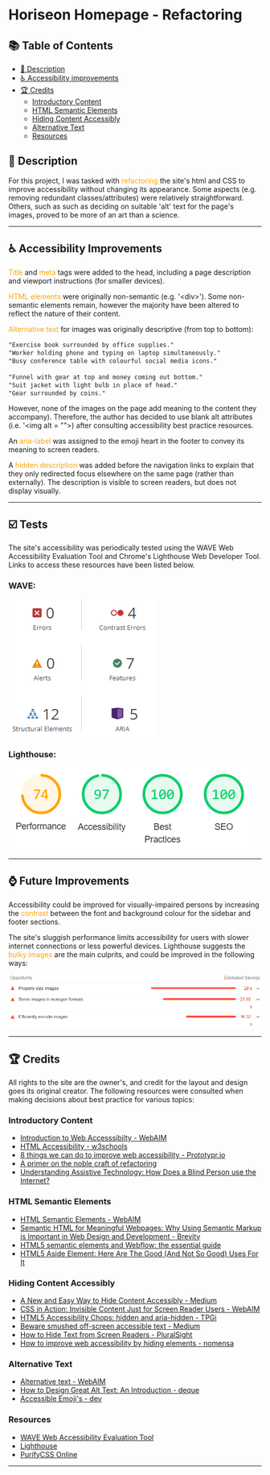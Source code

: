 # Horiseon Homepage - Refactoring
## 📚 Table of Contents
  - [💬 Description](#-description)
  - [♿ Accessibility improvements](#-accessibility-improvements)
  - [🏆 Credits](#-credits)
    - [Introductory Content](#introductory-content)
    - [HTML Semantic Elements](#html-semantic-elements)
    - [Hiding Content Accessibly](#hiding-content-accessibly)
    - [Alternative Text](#alternative-text)
    - [Resources](#resources)

## 💬 Description
For this project, I was tasked with <span style="color:orange">refactoring</span> the site's html and CSS to improve accessibility without changing its appearance. Some aspects (e.g. removing redundant classes/attributes) were relatively straightforward. Others, such as such as deciding on suitable 'alt' text for the page's images, proved to be more of an art than a science. 

---
## ♿ Accessibility Improvements

<span style="color:orange">Title</span> and <span style="color:orange">meta</span> tags were added to the head, including a page description and viewport instructions (for smaller devices).

<span style="color:orange">HTML elements</span> were originally non-semantic (e.g. '\<div>'). Some non-semantic elements remain, however the majority have been altered to reflect the nature of their content.

<span style="color:orange">Alternative text </span>for images was originally descriptive (from top to bottom):
    
    "Exercise book surrounded by office supplies."
    "Worker holding phone and typing on laptop simultaneously."
    "Busy conference table with colourful social media icons."

    "Funnel with gear at top and money coming out bottom."
    "Suit jacket with light bulb in place of head."
    "Gear surrounded by coins."  

However, none of the images on the page add meaning to the content they accompany). Therefore, the author has decided to use blank alt attributes (i.e. '\<img alt = "">) after consulting accessibility best practice resources.

An <span style="color:orange">aria-label</span> was assigned to the emoji heart in the footer to convey its meaning to screen readers.

A <span style="color:orange">hidden description </span> was added before the navigation links to explain that they only redirected focus elsewhere on the same page (rather than externally). The description is visible to screen readers, but does not display visually.

---
## ☑️ Tests
The site's accessibility was periodically tested using the WAVE Web Accessibility Evaluation Tool and Chrome's Lighthouse Web Developer Tool. Links to access these resources have been listed below.

### WAVE:
![wave test](assets/images/wave.png)

### Lighthouse:
![lighthouse test](assets/images/lighthouse.png)

---
## ⌚ Future Improvements
Accessibility could be improved for visually-impaired persons by increasing the <span style="color:orange">contrast</span> between the font and background colour for the sidebar and footer sections. 

The site's sluggish performance limits accessibility for users with slower internet connections or less powerful devices. Lighthouse suggests the <span style="color:orange">bulky images</span> are the main culprits, and could be improved in the following ways:

![image_shrink](assets/images/image_shrink.png)

---
## 🏆 Credits
All rights to the site are the owner's, and credit for the layout and design goes its original creator. The following resources were consulted when making decisions about best practice for various topics:

### Introductory Content
- [Introduction to Web Accesssibilty - WebAIM](https://webaim.org/intro/)
- [HTML Accessibility - w3schools](https://www.w3schools.com/html/html_accessibility.asp)
- [8 things we can do to improve web accessibility - Prototypr.io](https://blog.prototypr.io/8-things-we-can-do-to-improve-web-accessibility-4774cc885b8d)
- [A primer on the noble craft of refactoring](https://www.tygertec.com/refactoring-primer/)
- [Understanding Assistive Technology: How Does a Blind Person use the Internet?](https://www.levelaccess.com/understanding-assistive-technology-how-does-a-blind-person-use-the-internet/)

### HTML Semantic Elements
- [HTML Semantic Elements - WebAIM](https://www.w3schools.com/html/html5_semantic_elements.asp)
- [Semantic HTML for Meaningful Webpages: Why Using Semantic Markup is Important in Web Design and Development - Brevity](https://www.w3schools.com/html/html5_semantic_elements.asp)
- [HTML5 semantic elements and Webflow: the essential guide](https://webflow.com/blog/html5-semantic-elements-and-webflow-the-essential-guide)
- [HTML5 Aside Element: Here Are The Good (And Not So Good) Uses For It](https://www.nomensa.com/blog/how-improve-web-accessibility-hiding-elements)

### Hiding Content Accessibly
- [A New and Easy Way to Hide Content Accessibly - Medium](https://medium.com/@zellwk/a-new-and-easy-way-to-hide-content-accessibly-92e21e159b85)
- [CSS in Action: Invisible Content Just for Screen Reader Users - WebAIM](https://webaim.org/techniques/css/invisiblecontent/)
- [HTML5 Accessibility Chops: hidden and aria-hidden - TPGi](https://webaim.org/techniques/css/invisiblecontent/)
- [Beware smushed off-screen accessible text - Medium](https://medium.com/@jessebeach/beware-smushed-off-screen-accessible-text-5952a4c2cbfe)
- [How to Hide Text from Screen Readers - PluralSight](https://www.pluralsight.com/guides/how-to-hide-text-from-screen-readers)
- [How to improve web accessibility by hiding elements - nomensa](https://www.nomensa.com/blog/how-improve-web-accessibility-hiding-elements)

### Alternative Text
- [Alternative text - WebAIM](https://webaim.org/techniques/css/invisiblecontent/)
- [How to Design Great Alt Text: An Introduction - deque](https://www.deque.com/blog/great-alt-text-introduction/)
- [Accessible Emoji's - dev](https://dev.to/finallynero/accessible-emojis--1pjh)

### Resources
- [WAVE Web Accessibility Evaluation Tool](https://wave.webaim.org/)
- [Lighthouse](https://developers.google.com/web/tools/lighthouse/)
- [PurifyCSS Online](https://purifycss.online/)
---
